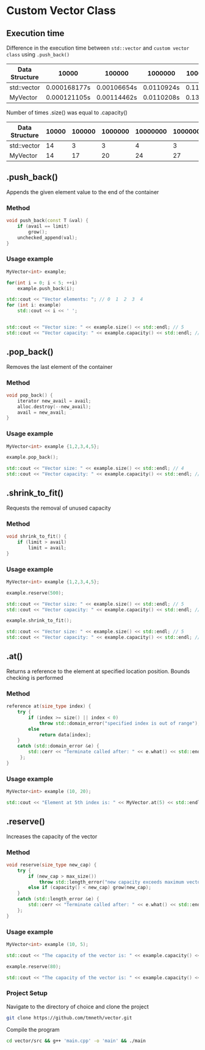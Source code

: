# Custom Vector Class

## Execution time

Difference in the execution time between `std::vector` and `custom vector class` using `.push_back()`

| Data Structure | 10000 | 100000    | 1000000    | 10000000   |  100000000   | Total |
|----------------|-------|-----|-----|-----|-----|-------|
| std::vector    | 0.000168177s |  0.00106654s   |  0.0110924s   |   0.11851s  |  1.10713s   |    1.23796s   |
| MyVector       | 0.000121105s  | 0.00114462s    |  0.0110208s   |  0.136773s   |  1.27128s   |    1.42034s   |

Number of times .size() was equal to .capacity() 

| Data Structure | 10000        | 100000      | 1000000    | 10000000  | 100000000 | Total |
|----------------|--------------|-------------|------------|-----------|-----------|-------|
| std::vector    | 14           | 3           | 3          | 4         | 3         | 27    |
| MyVector       | 14 |  17| 20 | 24 | 27| 102   |

## .push_back()

Appends the given element value to the end of the container

### Method

```cpp 
void push_back(const T &val) {
    if (avail == limit)
        grow();
    unchecked_append(val);
}
```

### Usage example

```cpp
MyVector<int> example;

for(int i = 0; i < 5; ++i)
    example.push_back(i);

std::cout << "Vector elements: "; // 0  1  2  3  4
for (int i: example) 
    std::cout << i << ' ';


std::cout << "Vector size: " << example.size() << std::endl; // 5
std::cout << "Vector capacity: " << example.capacity() << std::endl; // 8

```

###        

## .pop_back()

Removes the last element of the container

### Method

```cpp 
void pop_back() {
    iterator new_avail = avail;
    alloc.destroy(--new_avail);
    avail = new_avail;
}
```

### Usage example

```cpp
MyVector<int> example {1,2,3,4,5};

example.pop_back();

std::cout << "Vector size: " << example.size() << std::endl; // 4
std::cout << "Vector capacity: " << example.capacity() << std::endl; // 5

```

###        

## .shrink_to_fit()

Requests the removal of unused capacity

### Method

```cpp 
void shrink_to_fit() { 
    if (limit > avail) 
        limit = avail; 
}
```

### Usage example

```cpp
MyVector<int> example {1,2,3,4,5};

example.reserve(500);

std::cout << "Vector size: " << example.size() << std::endl; // 5
std::cout << "Vector capacity: " << example.capacity() << std::endl; // 500

example.shrink_to_fit();

std::cout << "Vector size: " << example.size() << std::endl; // 5
std::cout << "Vector capacity: " << example.capacity() << std::endl; // 5

```

###        

## .at()

Returns a reference to the element at specified location position. Bounds checking is performed

### Method

```cpp 
reference at(size_type index) {
    try {
        if (index >= size() || index < 0)
            throw std::domain_error("specified index is out of range");
        else
            return data[index];
    }
    catch (std::domain_error &e) {
        std::cerr << "Terminate called after: " << e.what() << std::endl;
     };
}
```

### Usage example

```cpp
MyVector<int> example (10, 20);

std::cout << "Element at 5th index is: " << MyVector.at(5) << std::endl; // 10
```

###        

## .reserve()

Increases the capacity of the vector

### Method

```cpp 
void reserve(size_type new_cap) {
    try {
        if (new_cap > max_size())
            throw std::length_error("new capacity exceeds maximum vector size");
        else if (capacity() < new_cap) grow(new_cap);
    }
    catch (std::length_error &e) {
        std::cerr << "Terminate called after: " << e.what() << std::endl;
    };
}
```

### Usage example

```cpp
MyVector<int> example (10, 5);

std::cout << "The capacity of the vector is: " << example.capacity() << std::endl; // 10

example.reserve(80);

std::cout << "The capacity of the vector is: " << example.capacity() << std::endl; // 80
```

### Project Setup

Navigate to the directory of choice and clone the project

```bash
git clone https://github.com/tmneth/vector.git
```

Compile the program

```bash
cd vector/src && g++ 'main.cpp' -o 'main' && ./main
```

